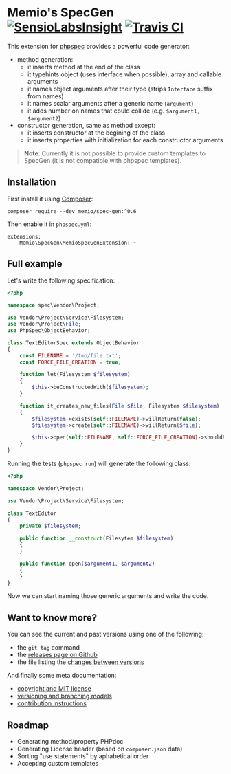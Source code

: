 # Memio's SpecGen [![SensioLabsInsight](https://insight.sensiolabs.com/projects/7cea8bf7-2f9f-4d34-a7e8-55fabeed867f/mini.png)](https://insight.sensiolabs.com/projects/7cea8bf7-2f9f-4d34-a7e8-55fabeed867f) [![Travis CI](https://travis-ci.org/memio/spec-gen.png)](https://travis-ci.org/memio/spec-gen)

This extension for [phpspec](http://phpspec.net/) provides a powerful code generator:

* method generation:
    * it inserts method at the end of the class
    * it typehints object (uses interface when possible), array and callable arguments
    * it names object arguments after their type (strips `Interface` suffix from names)
    * it names scalar arguments after a generic name (`argument`)
    * it adds number on names that could collide (e.g. `$argument1, $argument2`)
* constructor generation, same as method except:
    * it inserts constructor at the begining of the class
    * it inserts properties with initialization for each constructor arguments

> **Note**: Currently it is not possible to provide custom templates to SpecGen
> (it is not compatible with phpspec templates).

## Installation

First install it using [Composer](https://getcomposer.org/download):

    composer require --dev memio/spec-gen:^0.6

Then enable it in `phpspec.yml`:

```
extensions:
    Memio\SpecGen\MemioSpecGenExtension: ~
```

## Full example

Let's write the following specification:

```php
<?php

namespace spec\Vendor\Project;

use Vendor\Project\Service\Filesystem;
use Vendor\Project\File;
use PhpSpec\ObjectBehavior;

class TextEditorSpec extends ObjectBehavior
{
    const FILENAME = '/tmp/file.txt';
    const FORCE_FILE_CREATION = true;

    function let(Filesystem $filesystem)
    {
        $this->beConstructedWith($filesystem);
    }

    function it_creates_new_files(File $file, Filesystem $filesystem)
    {
        $filesystem->exists(self::FILENAME)->willReturn(false);
        $filesystem->create(self::FILENAME)->willReturn($file);

        $this->open(self::FILENAME, self::FORCE_FILE_CREATION)->shouldBe($file);
    }
}
```

Running the tests (`phpspec run`) will generate the following class:

```php
<?php

namespace Vendor\Project;

use Vendor\Project\Service\Filesystem;

class TextEditor
{
    private $filesystem;

    public function __construct(Filesytem $filesystem)
    {
    }

    public function open($argument1, $argument2)
    {
    }
}
```

Now we can start naming those generic arguments and write the code.

## Want to know more?

You can see the current and past versions using one of the following:

* the `git tag` command
* the [releases page on Github](https://github.com/memio/spec-gen/releases)
* the file listing the [changes between versions](CHANGELOG.md)

And finally some meta documentation:

* [copyright and MIT license](LICENSE)
* [versioning and branching models](VERSIONING.md)
* [contribution instructions](CONTRIBUTING.md)

## Roadmap

* Generating method/property PHPdoc
* Generating License header (based on `composer.json` data)
* Sorting "use statements" by aphabetical order
* Accepting custom templates
